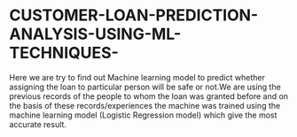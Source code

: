 # CUSTOMER-LOAN-PREDICTION-ANALYSIS-USING-ML-TECHNIQUES-
Here we are try to find out Machine learning model to predict whether assigning the loan to particular person will be safe or not.We are using the previous records of the people to whom the loan was granted before and on the basis of these records/experiences the machine was trained using the machine learning model (Logistic Regression model) which give the most accurate result. 
